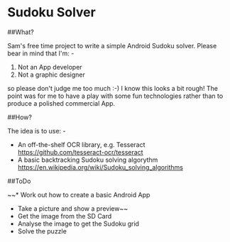 # Sudoku Solver

##What?

Sam's free time project to write a simple Android Sudoku solver. Please bear in mind that I'm: -

1. Not an App developer
2. Not a graphic designer

so please don't judge me too much :-) I know this looks a bit rough! The point was for me to have a play with some fun technologies rather than to produce a polished commercial App.

##How?

The idea is to use: -
* An off-the-shelf OCR library, e.g. Tesseract https://github.com/tesseract-ocr/tesseract
* A basic backtracking Sudoku solving algorythm https://en.wikipedia.org/wiki/Sudoku_solving_algorithms

##ToDo

~~* Work out how to create a basic Android App
* Take a picture and show a preview~~
* Get the image from the SD Card
* Analyse the image to get the Sudoku grid
* Solve the puzzle
